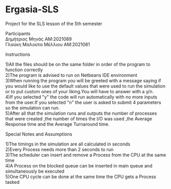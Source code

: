 # Ergasia-SLS
Project for the SLS lesson of the 5th semester 

Participants      
Δημήτριος Μηνάς ΑΜ:2021089      
Γλαύκη Μαλούτα Μέλλιου ΑΜ:2021081      


Instructions     

1)All the files should be on the same folder in order of the program to function correctly     
2)The program is advised to run on Netbeans IDE environment     
3)When running the program you will be greeted with a message saying if you would like to use the default values that were used to run the simulation or to put custom ones of your liking.You will have to answer with a y/n.        
4)If you selected "y" the code will run automatically with no more inputs from the user.If you selected "n" the user is asked to submit 4 parameters so the simulation can run.     
5)After all that the simulation runs and outputs the number of processes that were created ,the number of times the I/O was used ,the Average Response time and the Average Turnaround time.    

     

Special Notes and Assumptions  
  
1)The timings in the simulation are all calculated in seconds       
2)Every Process needs more than 2 seconds to run     
3)The scheduler can insert and remove a Process from the  CPU at the same time      
4)A Process on the blocked queue can be inserted in main queue and simultaneously be executed      
5)One CPU cycle can be done at the same time the CPU gets a Process tasked      
